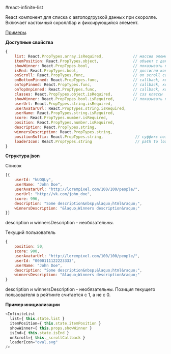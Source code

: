#react-infinite-list

React компонент для списка с автоподгрузкой данных при скоролле. Включает кастомный скроллбар и фиксирующийся элемент.

[Примеры](https://kocmozzz.github.com/react-infinite-list).

**Доступные свойства**
```js
{
    list: React.PropTypes.array.isRequired,             // массив элементов
    itemPosition: React.PropTypes.object,               // объект с данными текущего пользователя
    showWinner: React.PropTypes.bool,                   // показывать победителя в списке или нет
    isEnd: React.PropTypes.bool,                        // достигли конца списка или можно подгрузить еще?
    onScroll: React.PropTypes.func,                     // on scroll callback, определяет как подгрузить еще данные
    onBottomPinned: React.PropTypes.func,               // callback, когда текущий пользователь прилип снизу
    onTopPinned: React.PropTypes.func,                  // callback, когда пользователь прилип сверху
    onTopUnpinned: React.PropTypes.func,                // callback, когда пользователь отлип сверху
    classes: React.PropTypes.object.isRequired,         // css классы
    showWinner: React.PropTypes.bool.isRequired,        // показывать победителя или нет
    userUrl: React.PropTypes.string.isRequired,         
    userAvatarUrl: React.PropTypes.string.isRequired,
    userName: React.PropTypes.string.isRequired,
    score: React.PropTypes.number.isRequired,
    position: React.PropTypes.number.isRequired,
    description: React.PropTypes.string,
    winnersDescription: React.PropTypes.string,
    positionSuffix: React.PropTypes.string,              // суффикс позиции текущего пользователя (для стилизации маркеров)                  
    loaderIcon: React.PropTypes.string                   // path to loader svg icon
}
```

**Структура json**

Список

```js
[{
    userId: "kUOQLy",
    userName: "John Doe",
    userAvatarUrl: "http://lorempixel.com/100/100/people/",
    userUrl: "http://vk.com/john_doe",
    score: 996,
    description: "Some description&nbsp;&laquo;html&raquo;",
    winnersDescription: "&laquo;Winners description&raquo;"
}]
```
description и winnersDescription - необязательны.

Текущий пользователь

```js
{
    position: 50,
    score: 900,
    userAvatarUrl: "http://lorempixel.com/100/100/people/",
    userId: "0000111122223333",
    userName: "John Doe",
    description: "Some description&nbsp;&laquo;html&raquo;",
    winnersDescription: "&laquo;Winners description&raquo;"
}
```
description и winnersDescription - необязательны. Позиция текущего пользователя в рейтинге считается с 1, а не с 0.

**Пример инициализации**
```js
<InfiniteList
  list={ this.state.list }
  itemPosition={ this.state.itemPosition }
  showWinner={ this.props.showWinner }
  isEnd={ this.state.isEnd }
  onScroll={ this._scrollCallback }
  loaderIcon="oval.svg"
/>
```